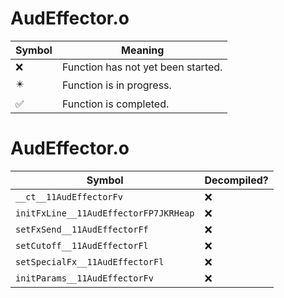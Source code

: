 # AudEffector.o
| Symbol | Meaning 
| ------------- | ------------- 
| :x: | Function has not yet been started. 
| :eight_pointed_black_star: | Function is in progress. 
| :white_check_mark: | Function is completed. 


# AudEffector.o
| Symbol | Decompiled? |
| ------------- | ------------- |
| `__ct__11AudEffectorFv` | :x: |
| `initFxLine__11AudEffectorFP7JKRHeap` | :x: |
| `setFxSend__11AudEffectorFf` | :x: |
| `setCutoff__11AudEffectorFl` | :x: |
| `setSpecialFx__11AudEffectorFl` | :x: |
| `initParams__11AudEffectorFv` | :x: |
